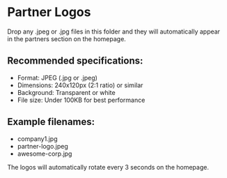 # Partner Logos

Drop any .jpeg or .jpg files in this folder and they will automatically appear in the partners section on the homepage.

## Recommended specifications:
- Format: JPEG (.jpg or .jpeg)
- Dimensions: 240x120px (2:1 ratio) or similar
- Background: Transparent or white
- File size: Under 100KB for best performance

## Example filenames:
- company1.jpg
- partner-logo.jpeg
- awesome-corp.jpg

The logos will automatically rotate every 3 seconds on the homepage.